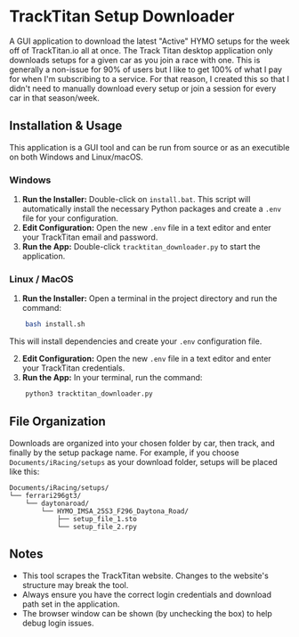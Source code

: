 # TrackTitan Setup Downloader

A GUI application to download the latest "Active" HYMO setups for the week off of TrackTitan.io all at once. The Track Titan desktop application only downloads setups for a given car as you join a race with one. This is generally a non-issue for 90% of users but I like to get 100% of what I pay for when I'm subscribing to a service. For that reason, I created this so that I didn't need to manually download every setup or join a session for every car in that season/week.

## Installation & Usage

This application is a GUI tool and can be run from source or as an executible on both Windows and Linux/macOS.

### Windows

1.  **Run the Installer:** Double-click on `install.bat`. This script will automatically install the necessary Python packages and create a `.env` file for your configuration.
2.  **Edit Configuration:** Open the new `.env` file in a text editor and enter your TrackTitan email and password.
3.  **Run the App:** Double-click `tracktitan_downloader.py` to start the application.

### Linux / MacOS

1.  **Run the Installer:** Open a terminal in the project directory and run the command:
```bash
    bash install.sh
```
This will install dependencies and create your `.env` configuration file.

2.  **Edit Configuration:** Open the new `.env` file in a text editor and enter your TrackTitan credentials.
3.  **Run the App:** In your terminal, run the command:
```bash
    python3 tracktitan_downloader.py
```

## File Organization

Downloads are organized into your chosen folder by car, then track, and finally by the setup package name. For example, if you choose `Documents/iRacing/setups` as your download folder, setups will be placed like this:
```
Documents/iRacing/setups/
└── ferrari296gt3/
    └── daytonaroad/
        └── HYMO_IMSA_25S3_F296_Daytona_Road/
            ├── setup_file_1.sto
            └── setup_file_2.rpy
```

## Notes

- This tool scrapes the TrackTitan website. Changes to the website's structure may break the tool.
- Always ensure you have the correct login credentials and download path set in the application.
- The browser window can be shown (by unchecking the box) to help debug login issues. 